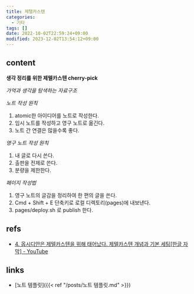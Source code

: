 ```yaml
---
title: 제텔카스텐
categories:
  - 기타
tags: []
date: 2022-10-02T22:59:24+09:00
modified: 2023-12-02T13:54:12+09:00
---
```


## content
**생각 정리를 위한 제텔카스텐 cherry-pick**

*가억과 생각을 탐색하는 자료구조*

*노트 작성 원칙*
1. atomic한 아이디어를 노트로 작성한다.
2. 임시 노트를 작성하고 영구 노트로 옮긴다.
3. 노트 간 연결은 많을수록 좋다.

*영구 노트 작성 원칙*
1. 내 글로 다시 쓴다.
2. 출판을 전제로 쓴다.
3. 분량을 제한한다.

*페이지 작성법*
1. 영구 노트의 글감을 정리하여 한 편의 글을 쓴다.
2. Cmd + Shift + E 단축키로 로컬 디렉토리(pages)에 내보낸다.
3. pages/deploy.sh 로 publish 한다.


## refs
- [4. 옵시디안은 제텔카스텐을 위해 태어났다. 제텔카스텐 개념과 기본 세팅[한글 자막] - YouTube](https://www.youtube.com/watch?v=dXzfLOCEDaw&list=PLy4SLsxzyLUUJlu0L-_U7c1jy_bqvPMR6&index=5&ab_channel=%EC%9E%91%EA%B0%80%EC%9D%98%EB%B0%A9)


## links
- [노트 템플릿]({{< ref "/posts/노트 템플릿.md" >}})

